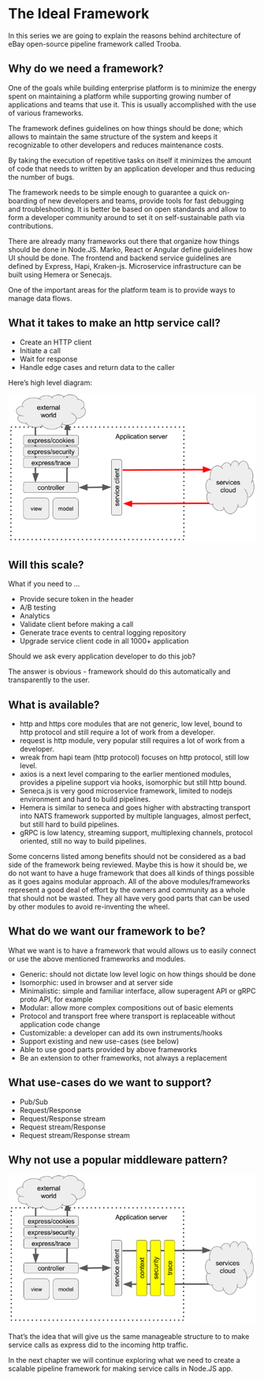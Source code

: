 # The Ideal Framework

In this series we are going to explain the reasons behind architecture of eBay open-source pipeline framework called Trooba.

## Why do we need a framework?

One of the goals while building enterprise platform is to minimize the energy spent on maintaining a platform while supporting growing number of applications and teams that use it. This is usually accomplished with the use of various frameworks.

The framework defines guidelines on how things should be done; which allows to maintain the same structure of the system and keeps it recognizable to other developers and reduces maintenance costs.

By taking the execution of repetitive tasks on itself it minimizes the amount of code that needs to written by an application developer and thus reducing the number of bugs.

The framework needs to be simple enough to guarantee a quick on-boarding of new developers and teams, provide tools for fast debugging and troubleshooting. It is better be based on open standards and allow to form a developer community around to set it on self-sustainable path via contributions.

There are already many frameworks out there that organize how things should be done in Node.JS. Marko, React or Angular define guidelines how UI should be done. The frontend and backend service guidelines are defined by Express, Hapi, Kraken-js. Microservice infrastructure can be built using Hemera or Senecajs.

One of the important areas for the platform team is to provide ways to manage data flows.

## What it takes to make an http service call?

* Create an HTTP client
* Initiate a call
* Wait for response
* Handle edge cases and return data to the caller

Here’s high level diagram:

![service call diagram](images/service-call-diagram.png)

## Will this scale?

What if you need to …

* Provide secure token in the header
* A/B testing
* Analytics
* Validate client before making a call
* Generate trace events to central logging repository
* Upgrade service client code in all 1000+ application

Should we ask every application developer to do this job?

The answer is obvious - framework should do this automatically and transparently to the user.

## What is available?

* http and https core modules that are not generic, low level, bound to http protocol and still require a lot of work from a developer.
* request is http module, very popular still requires a lot of work from a developer.
* wreak from hapi team (http protocol) focuses on http protocol, still low level.
* axios is a next level comparing to the earlier mentioned modules, provides a pipeline support via hooks, isomorphic but still http bound.
* Seneca.js is very good microservice framework, limited to nodejs environment and hard to build pipelines.
* Hemera is similar to seneca and goes higher with abstracting transport into NATS framework supported by multiple languages, almost perfect, but still hard to build pipelines.
* gRPC is low latency, streaming support, multiplexing channels, protocol oriented, still no way to build pipelines.

Some concerns listed among benefits should not be considered as a bad side of the framework being reviewed. Maybe this is how it should be, we do not want to have a huge framework that does all kinds of things possible as it goes agains modular approach. All of the above modules/frameworks represent a good deal of effort by the owners and community as a whole that should not be wasted. They all have very good parts that can be used by other modules to avoid re-inventing the wheel.

## What do we want our framework to be?

What we want is to have a framework that would allows us to easily connect or use the above mentioned frameworks and modules.

* Generic: should not dictate low level logic on how things should be done
* Isomorphic: used in browser and at server side
* Minimalistic: simple and familiar interface, allow superagent API or gRPC proto API, for example
* Modular: allow more complex compositions out of basic elements
* Protocol and transport free where transport is replaceable without application code change
* Customizable: a developer can add its own instruments/hooks
* Support existing and new use-cases (see below)
* Able to use good parts provided by above frameworks
* Be an extension to other frameworks, not always a replacement

## What use-cases do we want to support?

* Pub/Sub
* Request/Response
* Request/Response stream
* Request stream/Response
* Request stream/Response stream

## Why not use a popular middleware pattern?

![service call diagram](images/service-call-diagram-pattern.png)

That’s the idea that will give us the same manageable structure to to make service calls as express did to the incoming http traffic.

In the next chapter we will continue exploring what we need to create a scalable pipeline framework for making service calls in Node.JS app.
